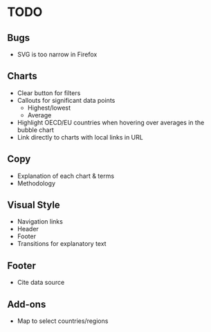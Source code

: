 # TODO

## Bugs
- SVG is too narrow in Firefox

## Charts
- Clear button for filters
- Callouts for significant data points
	- Highest/lowest
	- Average
- Highlight OECD/EU countries when hovering over averages in the bubble chart
- Link directly to charts with local links in URL

## Copy
- Explanation of each chart & terms
- Methodology

## Visual Style
- Navigation links
- Header
- Footer
- Transitions for explanatory text

## Footer
- Cite data source

## Add-ons
- Map to select countries/regions